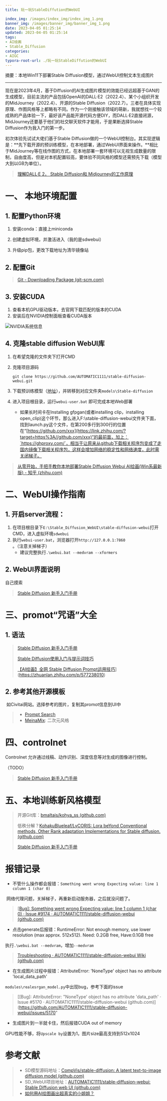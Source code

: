 ```yaml
---
title: 玩一玩StableDiffution的WebUI

index_img: /images/index_img/index_img_1.png
banner_img: /images/banner_img/banner_img_1.png
date: 2023-04-05 01:25:14
updated: 2023-04-05 01:25:14
tags:
- AI绘画
- Stable_Diffusion
categories:
- AIGC
typora-root-url: ./玩一玩StableDiffution的WebUI
---
```




摘要：本地Win11下部署Stable Diffusion模型，通过WebUI控制文本生成图片

<!--more-->

---



现在是2023年4月，基于Diffusion的AI生成图片模型的效能已经远超基于GAN的生成模型，目前主流的产品包括OpenAI的DALL·E2（2022.4）、某个小组织开发的MidJourney（2022.4）、开源的Stable Diffusion（2022.7）。三者在具体实现原理、作图风格等上都略有不同。作为一个刚接触该领域的萌新，我就想找一个较成熟的产品体验一下，最好该产品能开源代码方便DIY，而DALL·E2直接闭源，MidJourney还要基于他们的社交聊天软件才能用，于是果断选择Stable Diffusion作为我入门的第一步。

初次体验先试试大佬们基于Stable Diffusion做的一个WebUI控制台。其实现逻辑是：**先下载开源的预训练模型，在本地部署，通过WebUI界面来操作。**相比于MidJourney等在线作图的方式，在本地部署一套环境可以无视生成数量的限制，自由度高，但是对本机配置较高，要体验不同风格的模型还需预先下载（模型大到以GB为单位）。

> [理解DALL·E 2， Stable Diffusion和 Midjourney的工作原理](https://zhuanlan.zhihu.com/p/589223078)



# 一、 本地环境配置

## 1. 配置Python环境

1. 安装conda：直接上miniconda

2. 创建虚拟环境，并激活进入（我的是sdwebui）
3. 升级pip包，更改下载地址为清华镜像站

## 2. 配置Git

> [Git - Downloading Package (git-scm.com)](https://git-scm.com/download/win)

## 3. 安装CUDA

1. 查看本机GPU驱动版本，去官网下载匹配的版本的CUDA
2. 安装后在NVIDIA控制面板查看CUDA版本

![NVIDIA系统信息](image-20230405100324214.png)

## 4. 克隆stable diffusion WebUI库

1. 在希望克隆的文件夹下打开CMD

2. 克隆项目源码

   ```
   git clone https://github.com/AUTOMATIC1111/stable-diffusion-webui.git
   ```

3. 下载预训练模型（[地址](https://huggingface.co/stabilityai/stable-diffusion-2-1/blob/main/v2-1_768-ema-pruned.ckpt)），并转移到对应文件夹`models\Stable-diffusion`

4. 进入项目根目录，运行`webui-user.bat` 即可完成本地Web部署
   - 如果长时间卡在Installing gfpgan(或者installing clip，installing open_clip)这个环节，那么进入F:\stable-diffusion-webui文件夹下面，找到launch.py这个文件，在第200多行到300行的位置在“[https://github.com/xxx](https://link.zhihu.com/?target=https%3A//github.com/xxx)”的最前面，加上：`https://ghproxy.com/`，相当于让原来从github下载相关程序包变成了走国内镜像下载相关程序包，这样会增加网络的稳定性和网络速度，此时需关闭梯子。

> [从零开始，手把手教你本地部署Stable Diffusion Webui AI绘画(Win系最新版) - 知乎 (zhihu.com)](https://zhuanlan.zhihu.com/p/613530403)



# 二、WebUI操作指南

## 1. 开启server流程：

1. 在项目根目录下`E:\Stable_Diffusion_WebUI\stable-diffusion-webui`打开CMD，进入虚拟环境`sdwebui`
2. 执行`webui-user.bat`，浏览器打开`http://127.0.0.1:7860` 。（注意关掉梯子）
   - 建议完整执行`.\webui.bat --medvram --xformers`

## 2. WebUI界面说明

自己摸索

> [Stable Diffusion 新手入门手册](https://zhuanlan.zhihu.com/p/619120794)

# 三、promot“咒语”大全

## 1. 语法



> [Stable Diffusion 新手入门手册](https://zhuanlan.zhihu.com/p/619120794)
>
> [Stable Diffusion使用入门与提示词技巧](https://zhuanlan.zhihu.com/p/577238010)
>
> [【AI绘画】全网 Stable Diffusion Prompt运用技巧](https://www.bilibili.com/read/cv19903784)](https://zhuanlan.zhihu.com/p/577238010)





## 2. 参考其他开源模板

​	如Civitai网站。选择参考的图片，复制其promot信息到UI中

> - [Prompt Search](https://www.ptsearch.info/articles/list_best/)
> - [MeinaMix](https://civitai.com/models/7240/meinamix): 二次元风格



# 四、controlnet

Controlnet 允许通过线稿、动作识别、深度信息等对生成的图像进行控制。 

（TODO）

> [Stable Diffusion 新手入门手册](https://zhuanlan.zhihu.com/p/619120794)

# 五、本地训练新风格模型



> 开源Git库：[bmaltais/kohya_ss (github.com)](https://github.com/bmaltais/kohya_ss)
>
> 低秩分解？[KohakuBlueleaf/LyCORIS: Lora beYond Conventional methods, Other Rank adaptation Implementations for Stable diffusion. (github.com)](https://github.com/KohakuBlueleaf/LyCORIS)
>
> [Stable Diffusion 新手入门手册](https://zhuanlan.zhihu.com/p/619120794)

# 报错记录

- 不管什么操作都会报错：`Something went wrong Expecting value: line 1 column 1 (char 0)`

​	网络代理问题，关掉梯子，再重新启动服务器，之后就没问题了。

> [[Bug\]: Something went wrong Expecting value: line 1 column 1 (char 0) · Issue #9174 · AUTOMATIC1111/stable-diffusion-webui (github.com)](https://github.com/AUTOMATIC1111/stable-diffusion-webui/issues/9174)

- 点击generate后报错：RuntimeError: Not enough memory, use lower resolution (max approx. 512x512). Need: 0.2GB free, Have:0.1GB free

​	执行`.\webui.bat --medvram`，增加`--medvram`

> [Troubleshooting · AUTOMATIC1111/stable-diffusion-webui Wiki (github.com)](https://github.com/AUTOMATIC1111/stable-diffusion-webui/wiki/Troubleshooting#low-vram-video-cards)

- 在生成图片过程中报错：AttributeError: 'NoneType' object has no attribute 'local_data_path'

​	`modules\realesrgan_model.py`中出现bug，参考下面的issue

> [[Bug\]: AttributeError:	"NoneType' object has no attribute 'data_path' · Issue #5170 · AUTOMATIC1111/stable-diffusion-webui (github.com)](https://github.com/AUTOMATIC1111/stable-diffusion-webui/issues/5170"

- 生成图片到一半就卡住，然后报错CUDA out of memory

​	GPU性能不够，将`Upscale by`设置为1，图片size最高支持到512x1024





# 参考文献

> - SD模型源码地址：[CompVis/stable-diffusion: A latent text-to-image diffusion model (github.com)](https://github.com/CompVis/stable-diffusion)
> - SD_WebUI项目地址：[AUTOMATIC1111/stable-diffusion-webui: Stable Diffusion web UI (github.com)](https://github.com/AUTOMATIC1111/stable-diffusion-webui)
> - [如何用AI绘图画出超真实的小姐姐？](https://mp.weixin.qq.com/s?__biz=MzI2NTQ0MjY5Nw==&mid=2247484745&idx=1&sn=2c4ae77c2138d561b45de5f4002d2b77&chksm=ea9c01afddeb88b92ffbec68c7badf6e0836f43977650c0bbb3eeb04ca1adfbe3ac43a2de28d&scene=21#wechat_redirect)
